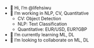 - 👋 Hi, I’m @lifehsiwu
- 👀 I’m working in NLP, CV, Quantitative
  - CV: Object Detection
  - NLP: Text Classification
  - Quantitative: EUR/USD, EUR?GBP
- 🌱 I’m currently learning ML, DL
- 💞️ I’m looking to collaborate on ML, DL

<!---
lifehsiwu/lifehsiwu is a ✨ special ✨ repository because its `README.md` (this file) appears on your GitHub profile.
You can click the Preview link to take a look at your changes.
--->
